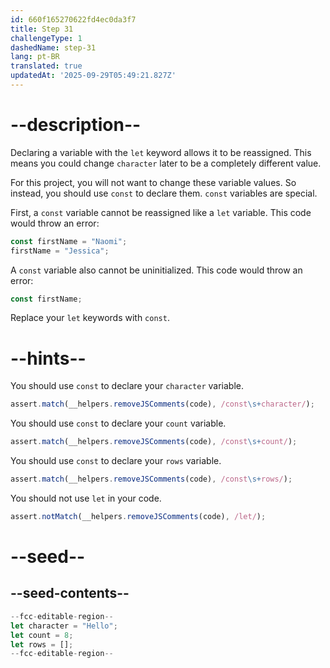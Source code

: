 ```yaml
---
id: 660f165270622fd4ec0da3f7
title: Step 31
challengeType: 1
dashedName: step-31
lang: pt-BR
translated: true
updatedAt: '2025-09-29T05:49:21.827Z'
---
```


# --description--

Declaring a variable with the `let` keyword allows it to be reassigned. This means you could change `character` later to be a completely different value.

For this project, you will not want to change these variable values. So instead, you should use `const` to declare them. `const` variables are special.

First, a `const` variable cannot be reassigned like a `let` variable. This code would throw an error:

```js
const firstName = "Naomi";
firstName = "Jessica";
```

A `const` variable also cannot be uninitialized. This code would throw an error:

```js
const firstName;
```

Replace your `let` keywords with `const`.

# --hints--

You should use `const` to declare your `character` variable.

```js
assert.match(__helpers.removeJSComments(code), /const\s+character/);
```

You should use `const` to declare your `count` variable.

```js
assert.match(__helpers.removeJSComments(code), /const\s+count/);
```

You should use `const` to declare your `rows` variable.

```js
assert.match(__helpers.removeJSComments(code), /const\s+rows/);
```

You should not use `let` in your code.

```js
assert.notMatch(__helpers.removeJSComments(code), /let/);
```

# --seed--

## --seed-contents--

```js
--fcc-editable-region--
let character = "Hello";
let count = 8;
let rows = [];
--fcc-editable-region--
```
